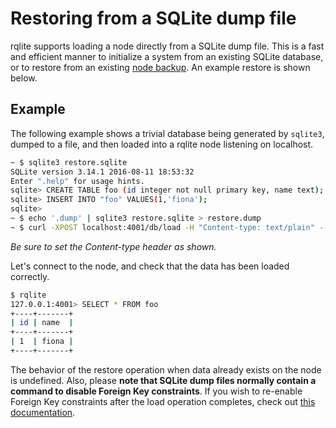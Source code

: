 # Restoring from a SQLite dump file

rqlite supports loading a node directly from a SQLite dump file. This is a fast and efficient manner to initialize a system from an existing SQLite database, or to restore from an existing [node backup](https://github.com/rqlite/rqlite/blob/master/doc/BACKUPS.md). An example restore is shown below.

## Example
The following example shows a trivial database being generated by `sqlite3`, dumped to a file, and then loaded into a rqlite node listening on localhost.
```bash
~ $ sqlite3 restore.sqlite
SQLite version 3.14.1 2016-08-11 18:53:32
Enter ".help" for usage hints.
sqlite> CREATE TABLE foo (id integer not null primary key, name text);
sqlite> INSERT INTO "foo" VALUES(1,'fiona');
sqlite>
~ $ echo '.dump' | sqlite3 restore.sqlite > restore.dump
~ $ curl -XPOST localhost:4001/db/load -H "Content-type: text/plain" --data-binary @restore.dump
```
_Be sure to set the Content-type header as shown._

Let's connect to the node, and check that the data has been loaded correctly.
```bash
$ rqlite
127.0.0.1:4001> SELECT * FROM foo
+----+-------+
| id | name  |
+----+-------+
| 1  | fiona |
+----+-------+
```

The behavior of the restore operation when data already exists on the node is undefined. Also, please **note that SQLite dump files normally contain a command to disable Foreign Key constraints**. If you wish to re-enable Foreign Key constraints after the load operation completes, check out [this documentation](https://github.com/rqlite/rqlite/blob/master/doc/FOREIGN_KEY_CONSTRAINTS.md).

